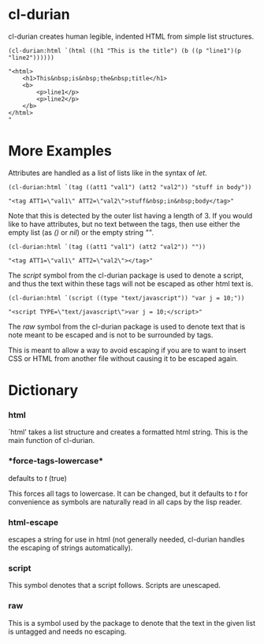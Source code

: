 # cl-durian
cl-durian creates human legible, indented HTML from simple list structures.

```
(cl-durian:html `(html ((h1 "This is the title") (b ((p "line1")(p "line2"))))))

"<html>
    <h1>This&nbsp;is&nbsp;the&nbsp;title</h1>
    <b>
        <p>line1</p>
        <p>line2</p>
    </b>
</html>
"
```
# More Examples
Attributes are handled as a list of lists like in the syntax of *let*.
```
(cl-durian:html `(tag ((att1 "val1") (att2 "val2")) "stuff in body"))

"<tag ATT1=\"val1\" ATT2=\"val2\">stuff&nbsp;in&nbsp;body</tag>"
```
Note that this is detected by the outer list having a length of 3. If you would like to have attributes, but no text between the tags, then use either the empty list (as *()* or *nil*) or the empty string *""*.
```
(cl-durian:html `(tag ((att1 "val1") (att2 "val2")) ""))

"<tag ATT1=\"val1\" ATT2=\"val2\"></tag>"
```
The *script* symbol from the cl-durian package is used to denote a script, and thus the text within these tags will not be escaped as other html text is.
```
(cl-durian:html `(script ((type "text/javascript")) "var j = 10;"))

"<script TYPE=\"text/javascript\">var j = 10;</script>"
```
The *raw* symbol from the cl-durian package is used to denote text that is note meant to be escaped and is not to be surrounded by tags.

This is meant to allow a way to avoid escaping if you are to want to insert CSS or HTML from another file without causing it to be escaped again.

# Dictionary
### html
`html' takes a list structure and creates a formatted html string. This is the main function of cl-durian.
### \*force-tags-lowercase\*
defaults to *t* (true)

This forces all tags to lowercase. It can be changed, but it defaults to *t* for convenience as symbols are naturally read in all caps by the lisp reader.
### html-escape
escapes a string for use in html (not generally needed, cl-durian handles the escaping of strings automatically).
### script
This symbol denotes that a script follows. Scripts are unescaped.
### raw
This is a symbol used by the package to denote that the text in the given list is untagged and needs no escaping.
